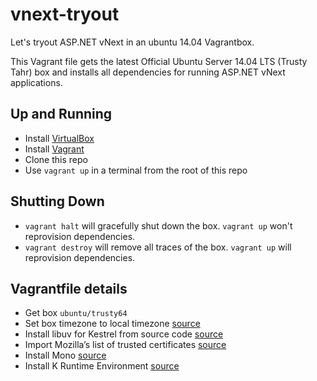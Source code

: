 vnext-tryout
============

Let's tryout ASP.NET vNext in an ubuntu 14.04 Vagrantbox.

This Vagrant file gets the latest Official Ubuntu Server 14.04 LTS (Trusty Tahr)
box and installs all dependencies for running ASP.NET vNext applications.

## Up and Running

* Install [VirtualBox](https://www.virtualbox.org/wiki/Downloads)
* Install [Vagrant](http://www.vagrantup.com/downloads)
* Clone this repo
* Use `vagrant up` in a terminal from the root of this repo

## Shutting Down

* `vagrant halt` will gracefully shut down the box. `vagrant up` won't
   reprovision dependencies.
* `vagrant destroy` will remove all traces of the box. `vagrant up` will
  reprovision dependencies.

## Vagrantfile details

* Get box `ubuntu/trusty64`
* Set box timezone to local timezone [source](https://help.ubuntu.com/community/UbuntuTime#Using_the_Command_Line_.28terminal.29)
* Install libuv for Kestrel from source code [source](https://github.com/aspnet/aspnet-docker/blob/master/1.0.0-beta1/Dockerfile#L12-L23)
* Import Mozilla’s list of trusted certificates [source](http://www.mono-project.com/docs/getting-started/install/linux/#notes)
* Install Mono [source](http://www.mono-project.com/docs/getting-started/install/linux/#debian-ubuntu-and-derivatives)
* Install K Runtime Environment [source](https://github.com/aspnet/home#linux)
